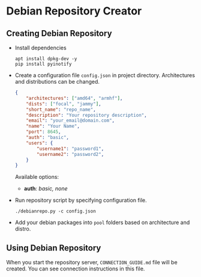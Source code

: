 # Debian Repository Creator

## Creating Debian Repository

* Install dependencies

    ```shell
    apt install dpkg-dev -y
    pip install pyinotify
    ```

* Create a configuration file `config.json` in project directory. Architectures and distributions can be changed.

    ```json
    {
        "architectures": ["amd64", "armhf"],
        "dists": ["focal", "jammy"],
        "short_name": "repo_name",
        "description": "Your repository description",
        "email": "your_email@domain.com",
        "name": "Your Name",
        "port": 8645,
        "auth": "basic",
        "users": {
            "username1": "password1",
            "username2": "password2",
        }
    }
    ```

    Available options:
    * **auth**: *basic, none*

* Run repository script by specifying configuration file.

    ```shell
    ./debianrepo.py -c config.json
    ```

* Add your debian packages into `pool` folders based on architecture and distro.

## Using Debian Repository

When you start the repository server, `CONNECTION_GUIDE.md` file will be created. You can see connection instructions in this file.
